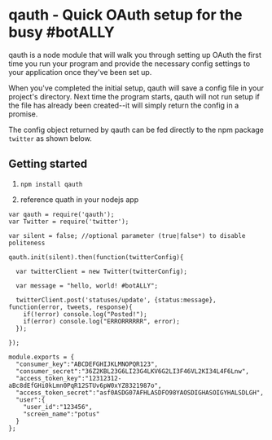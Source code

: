 # qauth - Quick OAuth setup for the busy #botALLY

qauth is a node module that will walk you through setting up OAuth the first time you run your program and provide the necessary config settings to your application once they've been set up. 

When you've completed the initial setup, qauth will save a config file in your project's directory. Next time the program starts, qauth will not run setup if the file has already been created--it will simply return the config in a promise.

The config object returned by qauth can be fed directly to the npm package `twitter` as shown below.

## Getting started

  1. `npm install qauth`
  
  2. reference quath in your nodejs app
  
  ```
  var qauth = require('qauth');
  var Twitter = require('twitter');
  
  var silent = false; //optional parameter (true|false*) to disable politeness
  
  qauth.init(silent).then(function(twitterConfig){
   
    var twitterClient = new Twitter(twitterConfig);
    
    var message = "hello, world! #botALLY";
    
    twitterClient.post('statuses/update', {status:message}, function(error, tweets, response){
      if(!error) console.log("Posted!");
      if(error) console.log("ERRORRRRRR", error);
    });
    
  });  
  ```
  
  
  
  ```
  module.exports = {
    "consumer_key":"ABCDEFGHIJKLMNOPQR123",
    "consumer_secret":"36Z2KBL23G6LI23G4LKV6G2LI3F46VL2KI34L4F6Lnw",
    "access_token_key":"12312312-aBc8dEfGHi0kLmn0PqR12STUv6pW0xYZ8321987o",
    "access_token_secret":"asf0ASDG07AFHLASDFO98YAOSDIGHASOIGYHALSDLGH",
    "user":{
      "user_id":"123456",
      "screen_name":"potus"
    }
  };
  ```